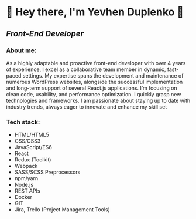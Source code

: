 <h1>👋 Hey there, I'm Yevhen Duplenko 👋</h1>
<h2><em>Front-End Developer</em></h2>

<h3>About me:</h3>
<p>As a highly adaptable and proactive front-end developer with over 4 years of experience, I excel as a collaborative team member in dynamic, fast-paced settings. My expertise spans the development and maintenance of numerous WordPress websites, alongside the successful implementation and long-term support of several React.js applications. I’m focusing on clean code, usability, and performance optimization. I quickly grasp new technologies and frameworks. I am passionate about staying up to date with industry trends, always eager to innovate and enhance my skill set</p>

<h3>Tech stack:</h3>
<ul>
  <li>HTML/HTML5</li>
  <li>CSS/CSS3</li>
  <li>JavaScript/ES6</li>
  <li>React</li>
  <li>Redux (Toolkit)</li>
  <li>Webpack</li>
  <li>SASS/SCSS Preprocessors</li>
  <li>npm/yarn</li>
  <li>Node.js</li>
  <li>REST APIs</li>
  <li>Docker</li>
  <li>GIT</li>
  <li>Jira, Trello (Project Management Tools)</li>
</ul>
